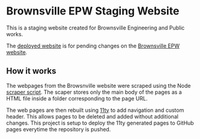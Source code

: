 # Brownsville EPW Staging Website
This is a staging website created for Brownsville Engineering and Public works.

The [deployed website](https://pateichler.github.io/brownsville-epw-web/) is for pending changes on the [Brownsville EPW website](https://www.brownsvilletx.gov/361/Engineering-Public-Works).

## How it works
The webpages from the Browsnville website were scraped using the Node [scraper script](https://github.com/pateichler/brownsville-epw-web/blob/main/scraper/scraper.ts). The scaper stores only the main body of the pages as a HTML file inside a folder corresponding to the page URL.

The web pages are then rebuilt using [11ty](11ty.dev) to add navigation and custom header. This allows pages to be deleted and added without additional changes. This project is setup to deploy the 11ty generated pages to GitHub pages everytime the repository is pushed.
